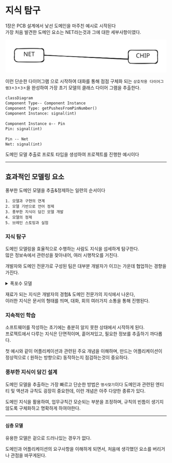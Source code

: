 # 지식 탐구

1장은 PCB 설계에서 낯선 도메인을 마주친 예시로 시작된다\
가장 처음 발견한 도메인 요소는 NET라는것과 그에 대한 세부사항이였다.

<img src="../../../.gitbook/assets/file.excalidraw (1) (1) (1) (1) (1) (1) (1) (1) (1) (1) (1) (1) (1) (1).svg" alt="" class="gitbook-drawing">

이런 단순한 다이어그램 으로 시작하여 대화를 통해 점점 구체화 되는 `상호작용 다이어그램3ㅈ3ㅈ3ㅈ`을 완성하여 가장 초기 모델의 클래스 다이어 그램을 추출한다.

```mermaid
classDiagram
Component Type-- Component Instance
Component Type: getPushesFromPinNumber()
Component Instance: signal(int)

Component Instance o-- Pin
Pin: signal(int)

Pin -- Net
Net: signal(int)
```

도메인 모델 추출로 프로토 타입을 생성하여 프로젝트를 진행한 예시이다

***

## 효과적인 모델링 요소

풍부한 도메인 모델을 추출&정제하는 일련의 순서이다

```
1. 모델과 구현의 연계 
2. 모델 기반으로 언어 정제
3. 풍부한 지식이 담긴 모델 개발
4. 모델의 정제
5. 브레인 스토밍과 실험
```

### 지식 탐구

도메인 모델링을 효율적으로 수행하는 사람도 지식을 섬세하게 탐구한다.\
많은 정보속에서 관련성을 찾아내어, 여러 시행착오를 거친다.

개발자와 도메인 전문가로 구성된 팀은 대부분 개발자가 이끄는 가운데 협업하는 경향을 가진다.

<details>

<summary>폭포수 모델</summary>

폭포수 개발방법에서는 피드백없이 개발만 진행된다. 원하는 기능을 기술하게 한다음 기능을 구현한다. \
원리는 알지 못한채, 수정사항만 습득하여 급급내 기능만 구현하게되는 불상사가 생긴다

</details>

재료가 되는 지식은 개발자의 경험& 도메인 전문가의 지식에서 나온다,\
이러한 지식은 문서의 형태를 띄며, 대화, 회의 여러가지 소통을 통해 진행된다.

### 지속적인 학습

소프트웨어를 작성하는 초기에는 충분히 알지 못한 상태에서 시작하게 된다.\
프로젝트에서 다루는 지식은 단면적이며, 흩어져있고, 필요한 정보를 추출하기 까다롭다.

첫 예시와 같이 어플리케이션과 관련된 주요 개념을 이해하며, 만드는 어플리케이션이 정상적으로 ( 원하는 방향으로) 동작하는지 점검하는것이 중요하다.

### 풍부한 지식이 담긴 설계

도메인 모델을 추출하는 가장 빠르고 단순한 방법은 `명사찾기`이다 도메인과 관련된 엔티티 및 액션과 규칙도 굉장히 중요한데, 이런 개념은 아주 다양한 종류가 있다.

도메인 지식을 활용하여, 업무규칙간 모순되는 부분을 조정하며, 규칙의 빈틈이 생기지 않도록 구체화하고 명확하게 하여야한다.

***

#### 심층 모델

유용한 모델은 겉으로 드러나있는 경우가 없다.

도메인과 어플리케이션의 요구사항을 이해하게 되면서, 처음에 생각했던 요소를 버리거나 관점을 바꾸게된다.
